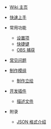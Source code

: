 - [Wiki 主页](https://github.com/MajsoulPlus/majsoul-plus/wiki/Home)
- [快速上手](https://github.com/MajsoulPlus/majsoul-plus/wiki/QuickStart)
- 常用功能
  - [设置项](https://github.com/MajsoulPlus/majsoul-plus/wiki/Settings)
  - [快捷键](https://github.com/MajsoulPlus/majsoul-plus/wiki/Shortcuts)
  - [OBS 捕获](https://github.com/MajsoulPlus/majsoul-plus/wiki/OBS)
- [常见问题](https://github.com/MajsoulPlus/majsoul-plus/wiki/FAQ)
- [制作模组](https://github.com/MajsoulPlus/majsoul-plus/wiki/CourseMod)
  - [制作立绘](https://github.com/MajsoulPlus/majsoul-plus/wiki/Imagemod)
- [开发插件](https://github.com/MajsoulPlus/majsoul-plus/wiki/CourseExecute)
  - [描述文件](https://github.com/MajsoulPlus/majsoul-plus/wiki/ExecuteDesc)
  
- 附录
  - [JSON 格式介绍](https://github.com/MajsoulPlus/majsoul-plus/wiki/JsonFormat)

